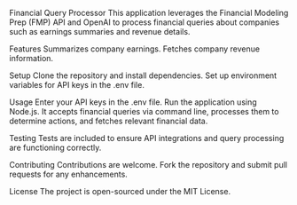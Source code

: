 Financial Query Processor
This application leverages the Financial Modeling Prep (FMP) API and OpenAI to process financial queries about companies such as earnings summaries and revenue details.

Features
Summarizes company earnings.
Fetches company revenue information.

Setup
Clone the repository and install dependencies. Set up environment variables for API keys in the .env file.

Usage
Enter your API keys in the .env file.
Run the application using Node.js. It accepts financial queries via command line, processes them to determine actions, and fetches relevant financial data.

Testing
Tests are included to ensure API integrations and query processing are functioning correctly.

Contributing
Contributions are welcome. Fork the repository and submit pull requests for any enhancements.

License
The project is open-sourced under the MIT License.